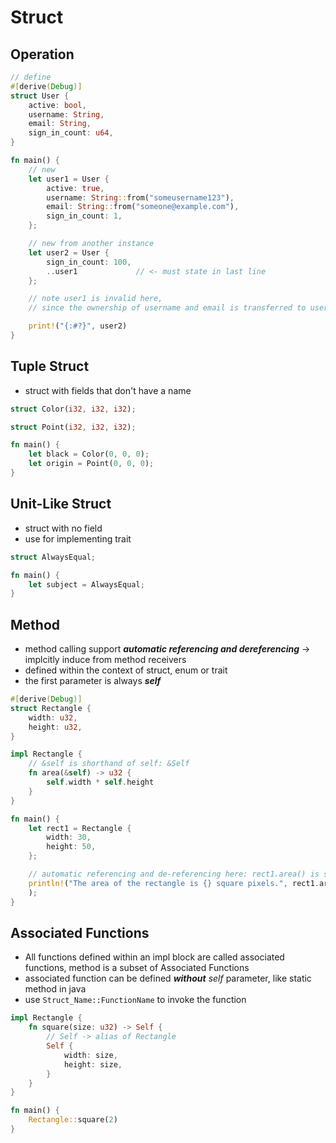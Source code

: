 # Struct

## Operation

```rust
// define
#[derive(Debug)]
struct User {
    active: bool,
    username: String,
    email: String,
    sign_in_count: u64,
}

fn main() {
    // new
    let user1 = User {
        active: true,
        username: String::from("someusername123"),
        email: String::from("someone@example.com"),
        sign_in_count: 1,
    };

    // new from another instance
    let user2 = User {
        sign_in_count: 100,
        ..user1             // <- must state in last line 
    };

    // note user1 is invalid here,
    // since the ownership of username and email is transferred to user2

    print!("{:#?}", user2)
}
```

## Tuple Struct

- struct with fields that don't have a name

```rust
struct Color(i32, i32, i32);

struct Point(i32, i32, i32);

fn main() {
    let black = Color(0, 0, 0);
    let origin = Point(0, 0, 0);
}
```

## Unit-Like Struct

- struct with no field
- use for implementing trait

```rust
struct AlwaysEqual;

fn main() {
    let subject = AlwaysEqual;
}
```

## Method

- method calling support ***automatic referencing and dereferencing*** -> implcitly induce from method receivers
- defined within the context of struct, enum or trait
- the first parameter is always ***self***

```rust
#[derive(Debug)]
struct Rectangle {
    width: u32,
    height: u32,
}

impl Rectangle {
    // &self is shorthand of self: &Self
    fn area(&self) -> u32 {
        self.width * self.height
    }
}

fn main() {
    let rect1 = Rectangle {
        width: 30,
        height: 50,
    };

    // automatic referencing and de-referencing here: rect1.area() is same as (&rect1).area()
    println!("The area of the rectangle is {} square pixels.", rect1.area()
    );
}
```

## Associated Functions

- All functions defined within an impl block are called associated functions, method is a subset of Associated Functions
- associated function can be defined ***without*** *self* parameter, like static method in java
- use `Struct_Name::FunctionName` to invoke the function

```rust
impl Rectangle {
    fn square(size: u32) -> Self {
        // Self -> alias of Rectangle
        Self {
            width: size,
            height: size,
        }
    }
}

fn main() {
    Rectangle::square(2)
}
```